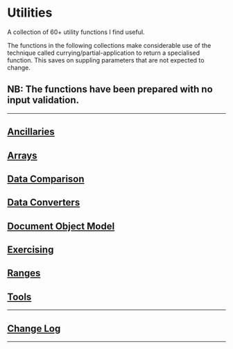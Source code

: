 # Utilities

A collection of 60+ utility functions I find useful.


The functions in the following collections make considerable use of the technique called currying/partial-application to return a specialised function. This saves on suppling parameters that are not expected to change.

## NB: The functions have been prepared with no input validation.

---

## [Ancillaries](docs/ancillaries.md)
## [Arrays](docs/arrays.md)
## [Data Comparison](docs/data-comparison.md)
## [Data Converters](docs/data-converters.md)
## [Document Object Model](docs/dom.md)
## [Exercising](docs/exercising.md)
## [Ranges](docs/ranges.md)
## [Tools](docs/tools.md)

---

## [Change Log](changelog.md)

---
